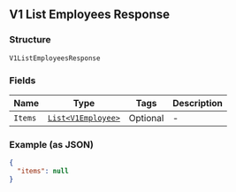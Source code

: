 ## V1 List Employees Response

### Structure

`V1ListEmployeesResponse`

### Fields

| Name | Type | Tags | Description |
|  --- | --- | --- | --- |
| `Items` | [`List<V1Employee>`](/doc/models/v1-employee.md) | Optional | - |

### Example (as JSON)

```json
{
  "items": null
}
```

